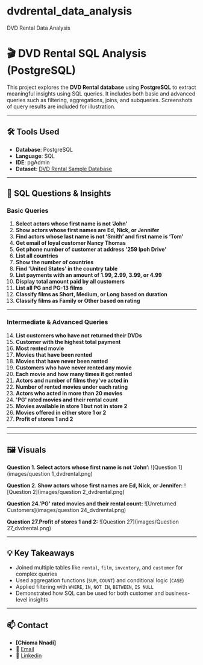 # dvdrental_data_analysis
DVD Rental Data Analysis
# 🎬 DVD Rental SQL Analysis (PostgreSQL)

This project explores the **DVD Rental database** using **PostgreSQL** to extract meaningful insights using SQL queries. It includes both basic and advanced queries such as filtering, aggregations, joins, and subqueries. Screenshots of query results are included for illustration.

---

## 🛠 Tools Used

- **Database**: PostgreSQL
- **Language**: SQL
- **IDE**: pgAdmin
- **Dataset**: [DVD Rental Sample Database](https://www.postgresqltutorial.com/postgresql-sample-database/)

---

## 🧠 SQL Questions & Insights

### Basic Queries

1. **Select actors whose first name is not ‘John’**
2. **Show actors whose first names are Ed, Nick, or Jennifer**
3. **Find actors whose last name is not ‘Smith’ and first name is ‘Tom’**
4. **Get email of loyal customer Nancy Thomas**
5. **Get phone number of customer at address '259 Ipoh Drive'**
6. **List all countries**
7. **Show the number of countries**
8. **Find 'United States' in the country table**
9. **List payments with an amount of 1.99, 2.99, 3.99, or 4.99**
10. **Display total amount paid by all customers**
11. **List all PG and PG-13 films**
12. **Classify films as Short, Medium, or Long based on duration**
13. **Classify films as Family or Other based on rating**

---

### Intermediate & Advanced Queries

14. **List customers who have not returned their DVDs**
15. **Customer with the highest total payment**
16. **Most rented movie**
17. **Movies that have been rented**
18. **Movies that have never been rented**
19. **Customers who have never rented any movie**
20. **Each movie and how many times it got rented**
21. **Actors and number of films they've acted in**
22. **Number of rented movies under each rating**
23. **Actors who acted in more than 20 movies**
24. **'PG' rated movies and their rental count**
25. **Movies available in store 1 but not in store 2**
26. **Movies offered in either store 1 or 2**
27. **Profit of stores 1 and 2**

---


---

## 🖼 Visuals

**Question 1. Select actors whose first name is not ‘John’:**
![Question 1](images/question 1_dvdrental.png)

**Question 2. Show actors whose first names are Ed, Nick, or Jennifer:**
![Question 2](images/question 2_dvdrental.png)

**Question 24.'PG' rated movies and their rental count:**
![Unreturned Customers](images/question 24_dvdrental.png)

**Question 27.Profit of stores 1 and 2:**
![Question 27](images/Question 27_dvdrental.png)


---

## 💡 Key Takeaways

- Joined multiple tables like `rental`, `film`, `inventory`, and `customer` for complex queries
- Used aggregation functions (`SUM`, `COUNT`) and conditional logic (`CASE`)
- Applied filtering with `WHERE`, `IN`, `NOT IN`, `BETWEEN`, `IS NULL`
- Demonstrated how SQL can be used for both customer and business-level insights

---

## 📫 Contact
- **[Chioma Nnadi]**
- 📧 [Email](nnadicvictoria@gmail.com)
- 🔗 [Linkedin](https://www.linkedin.com/in/nnadichioma/)


